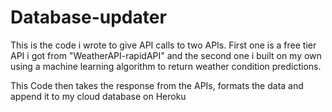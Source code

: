 
# Database-updater

This is the code i wrote to give API calls to two APIs. First one is a free tier API i got from "WeatherAPI-rapidAPI" and the second one i built on my own using a machine learning algorithm to return weather condition predictions.


This Code then takes the response from the APIs, formats the data and append it to my cloud database on Heroku
